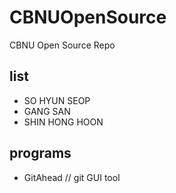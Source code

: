 # CBNUOpenSource
CBNU Open Source Repo

## list
* SO HYUN SEOP
* GANG SAN
* SHIN HONG HOON

## programs
* GitAhead
	// git GUI tool